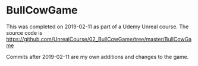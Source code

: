 # BullCowGame

This was completed on 2019-02-11 as part of a Udemy Unreal course.
The source code is https://github.com/UnrealCourse/02_BullCowGame/tree/master/BullCowGame

Commits after 2019-02-11 are my own additions and changes to the game.
